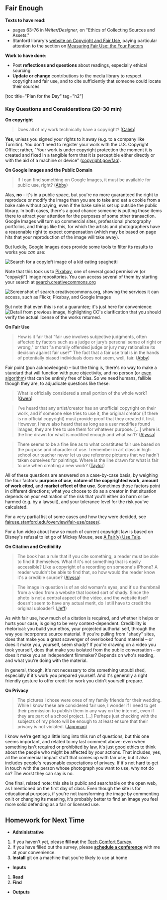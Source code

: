 ## Fair Enough
**Texts to have read**:

* pages 63-76 in *Writer/Designer*, on "Ethics of Collecting Sources and Assets." 
* Stanford library's [website on Copyright and Fair Use](http://fairuse.stanford.edu/overview/), paying particular attention to the section on [Measuring Fair Use: the Four Factors](http://fairuse.stanford.edu/overview/fair-use/four-factors/)

**Work to have done**:

* Post **reflections and questions** about readings, especially ethical sourcing
* **Update or change** contributions to the media library to respect copyright and fair use, and to cite sufficiently that someone could locate their sources


<!-- ## Plan for the Day -->
[toc title="Plan for the Day" tag="h2"]

### Key Questions and Considerations (20-30 min)
**On copyright**
> Does all of my work technically have a copyright? ([Caleb](https://cdm2017.majoringinmeta.net/lesson-3-reflection-2/))

<span class="text-success"><strong>Yes</strong></span>, unless you signed your rights to it away (e.g. to a company like Turnitin). You don't need to register your work with the U.S. Copyright  Office; rather, "Your work is under copyright protection the moment it is created and fixed in a tangible form that it is perceptible either directly or with the aid of a machine or device" ([copyright.gov/faq](https://www.copyright.gov/help/faq/faq-general.html#register)).

**On Google Images and the Public Domain**
> If I can find something on Google Images, it must be available for public use, right? ([Abby](https://cdm2017.majoringinmeta.net/a-reflection-on-fair-use/))

<span class="text-danger">Alas, <strong>no</strong></span> – it's in a public space, but you're no more guaranteed the right to reproduce or modify the image than you are to take and eat a cookie from a bake sale without paying, even if the bake sale is set up outside the public library. In both cases, there's a good chance someone is putting those items there to attract your attention for the purposes of some other transaction. Google Images will turn up commercial sites, professional photography portfolios, and things like this, for which the artists and photographers have a reasonable right to expect compensation (which may be based on page hits that your reproduction of the image will take away).

But luckily, Google Images does provide some tools to filter its results to works you *can* use:

![Search for a copyleft image of a kid eating spaghetti](assets/img/google-images-search-by-usage-rights.gif)

Note that this took us to [Pixabay](https://pixabay.com), one of several good permissive (or "copy*left*") image repositories. You can access several of them by starting your search at [search.creativecommons.org](https://search.creativecommons.org)

![Screenshot of search.creativecommons.org, showing the services it can access, such as Flickr, Pixabay, and Google Images](creative-commons-search-site.png)

But note that even this is not a guarantee; it's just here for convenience:
![Detail from previous image, highlighting CC's clarification that you should verify the actual license of the works returned.](creative-commons-search-site-caveat2.png)

**On Fair Use**
> How is it fair that "fair use involves subjective judgments, often affected by factors such as a judge or jury’s personal sense of right or wrong," or that "a morally offended judge or jury may rationalize its decision against fair use?" The fact that a fair use trial is in the hands of potentially biased individuals does not seem, well, fair. ([Abby](https://cdm2017.majoringinmeta.net/a-reflection-on-fair-use/))

Fair point (pun acknowledged) – but the thing is, there's no way to make a standard that will function with pure objectivity, and no person (or [even algorithm](https://www.google.com/search?q=bias+in+algorithms)) that can be entirely free of bias. So we need humans, fallible though they are, to adjudicate questions like these:

> What is officially considered a small portion of the whole work? ([Gwen](https://cdm2017.majoringinmeta.net/some-reading-questions/))

> I've heard that any artist/creator has an unofficial copyright on their work, and if someone else tries to use it, the original creator (if there is no official copyright) must provide proof that they created it first. However, I have also heard that as long as a user modifies found images, they are free to use them for whatever purpose. [...] where is the line drawn for what is modified enough and what isn't? ([Alyssa](https://cdm2017.majoringinmeta.net/lesson-3-reading-reflection/))

> There seems to be a fine line as to what constitutes fair use based on the purpose and character of use. I remember in art class in high school our teacher never let us use reference pictures that we hadn't taken ourselves for paintings. Where is the line drawn for what is fair to use when creating a new work? ([Taylor](https://cdm2017.majoringinmeta.net/reflection-on-fair-use/))


All of these questions are answered on a case-by-case basis, by weighing the four factors: **purpose of use**, **nature of the copyrighted work**, **amount of work cited**, and **market effect of the use**. Sometimes those factors point in different directions; what you choose to do as a creator in that situation depends on your estimation of the risk that you'll either do harm or be harmed (e.g. by a lawsuit), and your tolerance level for the risk you've calculated.

<div class="alert alert-info">
For a very partial list of some cases and how they were decided, see <a href="http://fairuse.stanford.edu/overview/fair-use/cases/">fairuse.stanford.edu/overview/fair-use/cases/</a>.

For a fun video about how so much of current copyright law is based on Disney's refusal to let go of Mickey Mouse, see <a href="http://cyberlaw.stanford.edu/blog/2007/03/fairy-use-tale">A Fair(y) Use Tale</a>.
</div>

**On Citation and Credibility**
> The book has a rule that if you cite something, a reader must be able to find it themselves. What if it's not something that is easily accessible? Like a copyright of a recording on someone's iPhone? A reader wouldn't be able to find that, so how would the reader know it's a credible source? ([Alyssa](https://cdm2017.majoringinmeta.net/lesson-3-reading-reflection/))

> The image in question is of an old woman's eyes, and it's a thumbnail from a video from a website that looked sort of shady. Since the photo is not a central aspect of the video, and the website itself doesn't seem to have any actual merit, do I still have to credit the original uploader? ([Jeff](https://cdm2017.majoringinmeta.net/lesson-3-reflection/))

As with fair use, how much of a citation is required, and whether it helps or hurts your case, is going to be very context-dependent. Credibility is rhetorical: you build your ethos, your projected authorial self, through the way you incorporate source material. If you're pulling from "shady" sites, does that make you a great scavenger of overlooked found material – or does it make you, yourself, seem shady? If you're drawing on a video you took yourself, does that make you isolated from the public conversation – or does it make you an independent filmmaker? Depends on who's reading, and what you're doing with the material.

In general, though, it's not necessary to cite something unpublished, especially if it's work you prepared yourself. And it's generally a right friendly gesture to offer credit for work you didn't yourself prepare.


**On Privacy**
> The pictures I chose were ones of my family friends for their wedding. While I know these are considered fair use, I wonder if I need to get their permission to publish them in any way on the internet, even if they are part of a school project. [...] Perhaps just checking with the subjects of my photo will be enough to at least ensure that their privacy is not violated. ([Jappman](https://cdm2017.majoringinmeta.net/copywrite-reflection/))

I know we're getting a little long into this run of questions, but this one seems important, and related to my last comment above: even when something isn't required or prohibited by law, it's just good ethics to think about the people who might be affected by your actions. That includes, yes, all the commercial impact stuff that comes up with fair use; but it also includes people's reasonable expectations of privacy. If it's not hard to get in touch with the person whose photograph you want to use, why not do so? The worst they can say is no.

One final, related note: this site is public and searchable on the open web, as I mentioned on the first day of class. Even though the site is for educational purposes, if you're not transforming the image by commenting on it or changing its meaning, it's probably better to find an image you feel more solid defending as a fair or licensed use.






## Homework for Next Time

* **Administrative**
 1. If you haven't yet, please **fill out** the [Tech Comfort Survey](https://goo.gl/forms/Y6SZfG9Od2JUw1y42).
 2. If you have filled out the survey, please **[schedule a conference](https://benmiller314.youcanbook.me)** with me at your convenience. 
 3. **Install** git on a machine that you're likely to use at home
* **Inputs**
 1. **Read** 
 2. **Find**

* **Outputs**

